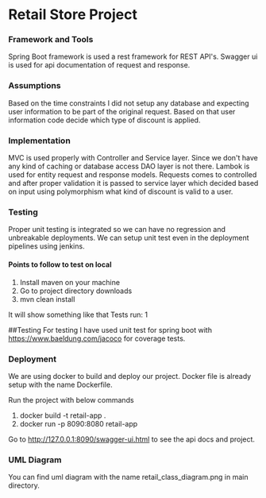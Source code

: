 # Retail Store Project

### Framework and Tools
Spring Boot framework is used a rest framework for REST API's. Swagger ui is used for api documentation of request and 
response.

### Assumptions
Based on the time constraints I did not setup any database and expecting user information to be part of the original
 request. Based on that user information code decide which type of discount is applied.
 
### Implementation
MVC is used properly with Controller and Service layer. Since we don't have any kind of caching or database access DAO 
layer is not there. Lambok is used for entity request and response models. Requests comes to controlled and after proper
 validation it is passed to service layer which decided based on input using polymorphism what kind of discount is valid
 to a user.
 
### Testing
Proper unit testing is integrated so we can have no regression and unbreakable deployments. We can setup unit test even
in the deployment pipelines using jenkins.

#### Points to follow to test on local
1. Install maven on your machine
2. Go to project directory downloads
3. mvn clean install 

It will show something like that Tests run: 1

##Testing
For testing I have used unit test for spring boot with https://www.baeldung.com/jacoco for coverage tests.

### Deployment
We are using docker to build and deploy our project. Docker file is already setup with the name Dockerfile.

Run the project with below commands

1. docker build -t retail-app .
2. docker run -p 8090:8080 retail-app

Go to http://127.0.0.1:8090/swagger-ui.html to see the api docs and project.


### UML Diagram
You can find uml diagram with the name retail_class_diagram.png in main directory.

